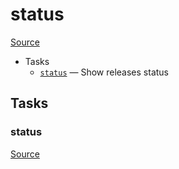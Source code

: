 <!-- DO NOT EDIT THIS FILE! -->
<!-- Instead edit recipe/deploy/status.php -->
<!-- Then run bin/docgen -->

# status

[Source](/recipe/deploy/status.php)



* Tasks
  * [`status`](#status) — Show releases status


## Tasks
### status
[Source](/recipe/deploy/status.php#L8)



